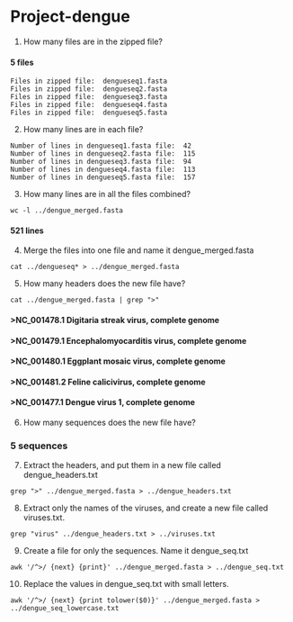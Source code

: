 # Project-dengue

1. How many files are in the zipped file?
#### 5 files
```
Files in zipped file:  dengueseq1.fasta
Files in zipped file:  dengueseq2.fasta
Files in zipped file:  dengueseq3.fasta
Files in zipped file:  dengueseq4.fasta
Files in zipped file:  dengueseq5.fasta
```

2. How many lines are in each file?
```
Number of lines in dengueseq1.fasta file:  42
Number of lines in dengueseq2.fasta file:  115
Number of lines in dengueseq3.fasta file:  94
Number of lines in dengueseq4.fasta file:  113
Number of lines in dengueseq5.fasta file:  157
```
3. How many lines are in all the files combined?
```
wc -l ../dengue_merged.fasta
```
#### 521 lines

4. Merge the files into one file and name it dengue_merged.fasta
```
cat ../dengueseq* > ../dengue_merged.fasta
```

5. How many headers does the new file have?
```
cat ../dengue_merged.fasta | grep ">"
```

#### >NC_001478.1 Digitaria streak virus, complete genome
#### >NC_001479.1 Encephalomyocarditis virus, complete genome
#### >NC_001480.1 Eggplant mosaic virus, complete genome
#### >NC_001481.2 Feline calicivirus, complete genome
#### >NC_001477.1 Dengue virus 1, complete genome

6. How many sequences does the new file have?
### 5 sequences

7. Extract the headers, and put them in a new file called dengue_headers.txt
```
grep ">" ../dengue_merged.fasta > ../dengue_headers.txt
```

8. Extract only the names of the viruses, and create a new file called viruses.txt.
```
grep "virus" ../dengue_headers.txt > ../viruses.txt
````

9. Create a file for only the sequences. Name it dengue_seq.txt
```
awk '/^>/ {next} {print}' ../dengue_merged.fasta > ../dengue_seq.txt
```

10. Replace the values in dengue_seq.txt with small letters.
```
awk '/^>/ {next} {print tolower($0)}' ../dengue_merged.fasta > ../dengue_seq_lowercase.txt
```
